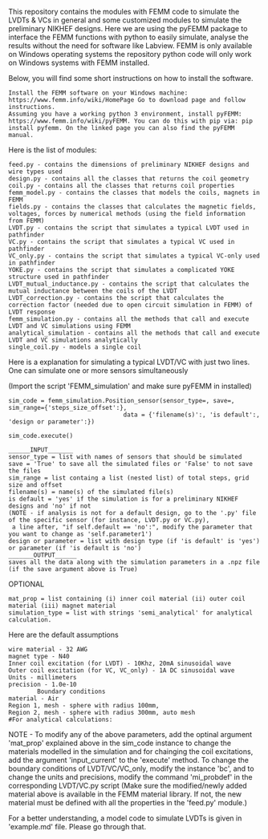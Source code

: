 
This repository contains the modules with FEMM code to simulate the LVDTs & VCs in general and some customized modules to simulate the preliminary NIKHEF designs.
Here we are using the pyFEMM package to interface the FEMM functions with python to easily simulate, analyse the results without the need for software like Labview. FEMM is only available on Windows operating systems the repository python code will only work on Windows systems with FEMM installed.

Below, you will find some short instructions on how to install the software. 

    Install the FEMM software on your Windows machine: https://www.femm.info/wiki/HomePage Go to download page and follow instructions.
    Assuming you have a working python 3 environment, install pyFEMM: https://www.femm.info/wiki/pyFEMM. You can do this with pip via: pip install pyfemm. On the linked page you can also find the pyFEMM manual.

Here is the list of modules:

    feed.py - contains the dimensions of preliminary NIKHEF designs and wire types used
    design.py - contains all the classes that returns the coil geometry
    coil.py - contains all the classes that returns coil properties  
    femm_model.py - contains the classes that models the coils, magnets in FEMM
    fields.py - contains the classes that calculates the magnetic fields, voltages, forces by numerical methods (using the field information from FEMM)
    LVDT.py - contains the script that simulates a typical LVDT used in pathfinder
    VC.py - contains the script that simulates a typical VC used in pathfinder
    VC_only.py - contains the script that simulates a typical VC-only used in pathfinder
    YOKE.py - contains the script that simulates a complicated YOKE structure used in pathfinder
    LVDT_mutual_inductance.py - contains the script that calculates the mutual inductance between the coils of the LVDT
    LVDT_correction.py - contains the script that calculates the correction factor (needed due to open circuit simulation in FEMM) of LVDT response  
    femm_simulation.py - contains all the methods that call and execute LVDT and VC simulations using FEMM
    analytical_simulation - contains all the methods that call and execute LVDT and VC simulations analytically
    single_coil.py - models a single coil

Here is a explanation for simulating a typical LVDT/VC with just two lines. One can simulate one or more sensors simultaneously

(Import the script 'FEMM_simulation' and make sure pyFEMM in installed)

    sim_code = femm_simulation.Position_sensor(sensor_type=, save=, sim_range={'steps_size_offset':},
                                    data = {'filename(s)':, 'is default':, 'design or parameter':})

    sim_code.execute()

    ______INPUT_______
    sensor_type = list with names of sensors that should be simulated
    save = 'True' to save all the simulated files or 'False' to not save the files
    sim_range = list containg a list (nested list) of total steps, grid size and offset
    filename(s) = name(s) of the simulated file(s) 
    is default = 'yes' if the simulation is for a preliminary NIKHEF designs and 'no' if not
    (NOTE - if analysis is not for a default design, go to the '.py' file of the specific sensor (for instance, LVDT.py or VC.py), 
     a line after, "if self.default == 'no':", modify the parameter that you want to change as 'self.parameter1')
    design or parameter = list with design type (if 'is default' is 'yes') or parameter (if 'is default is 'no')
    _______OUTPUT______
    saves all the data along with the simulation parameters in a .npz file (if the save argument above is True)
OPTIONAL


    mat_prop = list containing (i) inner coil material (ii) outer coil material (iii) magnet material
    simulation_type = list with strings 'semi_analytical' for analytical calculation.

Here are the default assumptions

    wire material - 32 AWG
    magnet type - N40
    Inner coil excitation (for LVDT) - 10Khz, 20mA sinusoidal wave
    Outer coil excitation (for VC, VC_only) - 1A DC sinusoidal wave
    Units - millimeters
    precision - 1.0e-10
            Boundary conditions 
    material - Air
    Region 1, mesh - sphere with radius 100mm, 
    Region 2, mesh - sphere with radius 300mm, auto mesh
    #For analytical calculations:

NOTE - To modify any of the above parameters, add the optinal argument 'mat_prop' explained above in the sim_code instance to change the materials modelled in the simulation and 
for chainging the coil excitations, add the argument 'input_current' to the 'execute' method. To change the boundary conditions of LVDT/VC/VC_only, modify the instance 'bc', and to change the units and precisions, modify the command 'mi_probdef' in the corresponding LVDT/VC.py script 
(Make sure the modified/newly added material above is available in the FEMM material library. If not, the new material must be defined with all the properties in the 'feed.py' module.)
    

For a better understanding, a model code to simulate LVDTs is given in 'example.md' file. Please go through that.   